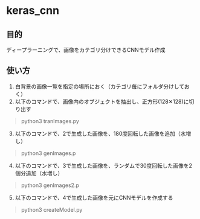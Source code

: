 # keras_cnn
## 目的
ディープラーニングで、画像をカテゴリ分けできるCNNモデル作成

## 使い方
1. 白背景の画像一覧を指定の場所におく（カテゴリ毎にフォルダ分けしておく）
2. 以下のコマンドで、画像内のオブジェクトを抽出し、正方形(128✕128)に切り出す  
>python3 tranImages.py

3. 以下のコマンドで、2で生成した画像を、180度回転した画像を追加（水増し）  
>python3 genImages.p

4. 以下のコマンドで、3で生成した画像を、ランダムで30度回転した画像を2個分追加（水増し）  
>python3 genImages2.p

5. 以下のコマンドで、4で生成した画像を元にCNNモデルを作成する  
>python3 createModel.py
